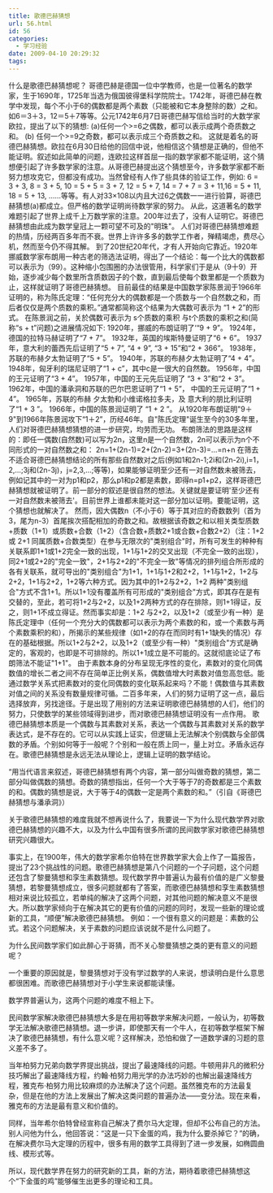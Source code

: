 ```yaml
---
title: 歌德巴赫猜想
url: 56.html
id: 56
categories:
  - 学习经验
date: 2009-04-10 20:29:32
tags:
---
```


什么是歌德巴赫猜想呢？ 哥德巴赫是德国一位中学教师，也是一位著名的数学家，生于1690年，1725年当选为俄国彼得堡科学院院士。1742年，哥德巴赫在教学中发现，每个不小于6的偶数都是两个素数（只能被和它本身整除的数）之和。如6＝3＋3，12＝5＋7等等。公元1742年6月7日哥德巴赫写信给当时的大数学家欧拉，提出了以下的猜想: (a)任何一个>=6之偶数，都可以表示成两个奇质数之和。 (b) 任何一个>=9之奇数，都可以表示成三个奇质数之和。 这就是着名的哥德巴赫猜想。欧拉在6月30日给他的回信中说，他相信这个猜想是正确的，但他不能证明。叙述如此简单的问题，连欧拉这样首屈一指的数学家都不能证明，这个猜想便引起了许多数学家的注意。从哥德巴赫提出这个猜想至今，许多数学家都不断努力想攻克它，但都没有成功。当然曾经有人作了些具体的验证工作，例如: 6 = 3 + 3, 8 = 3 + 5, 10 = 5 + 5 = 3 + 7, 12 = 5 + 7, 14 = 7 + 7 = 3 + 11,16 = 5 + 11, 18 = 5 + 13, ……等等。有人对33×108以内且大过6之偶数一一进行验算，哥德巴赫猜想(a)都成立。但严格的数学证明尚待数学家的努力。 从此，这道著名的数学难题引起了世界上成千上万数学家的注意。200年过去了，没有人证明它。哥德巴赫猜想由此成为数学皇冠上一颗可望不可及的"明珠"。 人们对哥德巴赫猜想难题的热情，历经两百多年而不衰。世界上许许多多的数学工作者，殚精竭虑，费尽心机，然而至今仍不得其解。 到了20世纪20年代，才有人开始向它靠近。1920年挪威数学家布朗用一种古老的筛选法证明，得出了一个结论：每一个比大的偶数都可以表示为（99）。这种缩小包围圈的办法很管用，科学家们于是从（9十9）开始，逐步减少每个数里所含质数因子的个数，直到最后使每个数里都是一个质数为止，这样就证明了哥德巴赫猜想。 目前最佳的结果是中国数学家陈景润于1966年证明的，称为陈氏定理：“任何充分大的偶数都是一个质数与一个自然数之和，而后者仅仅是两个质数的乘积。”通常都简称这个结果为大偶数可表示为 “1 + 2”的形式。 在陈景润之前，关於偶数可表示为 s个质数的乘积 与t个质数的乘积之和(简称“s + t”问题)之进展情况如下: 1920年，挪威的布朗证明了‘“9 + 9”。 1924年，德国的拉特马赫证明了“7 + 7”。 1932年，英国的埃斯特曼证明了“6 + 6”。 1937年，意大利的蕾西先后证明了“5 + 7”, “4 + 9”, “3 + 15”和“2 + 366”。 1938年，苏联的布赫夕太勃证明了“5 + 5”。 1940年，苏联的布赫夕太勃证明了“4 + 4”。 1948年，匈牙利的瑞尼证明了“1 + c”，其中c是一很大的自然数。 1956年，中国的王元证明了“3 + 4”。 1957年，中国的王元先后证明了 “3 + 3”和“2 + 3”。 1962年，中国的潘承洞和苏联的巴尔巴恩证明了“1 + 5”， 中国的王元证明了“1 + 4”。 1965年，苏联的布赫 夕太勃和小维诺格拉多夫，及 意大利的朋比利证明了“1 + 3 ”。 1966年，中国的陈景润证明了 “1 + 2 ”。 从1920年布朗证明"9＋9"到1966年陈景润攻下“1＋2”，历经46年。自"陈氏定理"诞生至今的30多年里，人们对哥德巴赫猜想猜想的进一步研究，均劳而无功。 布朗筛法的思路是这样的：即任一偶数(自然数)可以写为2n，这里n是一个自然数，2n可以表示为n个不同形式的一对自然数之和： 2n=1+(2n-1)=2+(2n-2)=3+(2n-3)=…=n+n 在筛去不适合哥德巴赫猜想结论的所有那些自然数对之后(例如1和2n-1;2i和(2n-2i),i=1，2,…;3j和(2n-3j)，j=2,3,…;等等)，如果能够证明至少还有一对自然数未被筛去，例如记其中的一对为p1和p2，那么p1和p2都是素数，即得n=p1+p2，这样哥德巴赫猜想就被证明了。前一部分的叙述是很自然的想法。关键就是要证明'至少还有一对自然数未被筛去'。目前世界上谁都未能对这一部分加以证明。要能证明，这个猜想也就解决了。 然而，因大偶数n（不小于6）等于其对应的奇数数列（首为3，尾为n-3）首尾挨次搭配相加的奇数之和。故根据该奇数之和以相关类型质数+质数（1+1）或质数+合数（1+2）（含合数+质数2+1或合数+合数2+2）（注：1+2 或 2+1 同属质数+合数类型）在参与无限次的"类别组合"时，所有可发生的种种有关联系即1+1或1+2完全一致的出现，1+1与1+2的交叉出现（不完全一致的出现），同2+1或2+2的"完全一致"，2+1与2+2的"不完全一致"等情况的排列组合所形成的各有关联系，就可导出的"类别组合"为1+1，1+1与1+2和2+2，1+1与1+2，1+2与2+2，1+1与2+2，1+2等六种方式。因为其中的1+2与2+2，1+2 两种"类别组合"方式不含1+1。所以1+1没有覆盖所有可形成的"类别组合"方式，即其存在是有交替的，至此，若可将1+2与2+2，以及1+2两种方式的存在排除，则1+1得证，反之，则1+1不成立得证。然而事实却是：1+2 与2+2，以及1+2（或至少有一种）是陈氏定理中（任何一个充分大的偶数都可以表示为两个素数的和，或一个素数与两个素数乘积的和），所揭示的某些规律（如1+2的存在而同时有1+1缺失的情况）存在的基础根据。所以1+2与2+2，以及1+2（或至少有一种）"类别组合"方式是确定的，客观的，也即是不可排除的。所以1+1成立是不可能的。这就彻底论证了布朗筛法不能证"1+1"。 由于素数本身的分布呈现无序性的变化，素数对的变化同偶数值的增长二者之间不存在简单正比例关系，偶数值增大时素数对值忽高忽低。能通过数学关系式把素数对的变化同偶数的变化联系起来吗？不能！偶数值与其素数对值之间的关系没有数量规律可循。二百多年来，人们的努力证明了这一点，最后选择放弃，另找途径。于是出现了用别的方法来证明歌德巴赫猜想的人们，他们的努力，只使数学的某些领域得到进步，而对歌德巴赫猜想证明没有一点作用。 歌德巴赫猜想本质是一个偶数与其素数对关系，表达一个偶数与其素数对关系的数学表达式，是不存在的。它可以从实践上证实，但逻辑上无法解决个别偶数与全部偶数的矛盾。个别如何等于一般呢？个别和一般在质上同一，量上对立。矛盾永远存在。歌德巴赫猜想是永远无法从理论上，逻辑上证明的数学结论。  
  
“用当代语言来叙述，哥德巴赫猜想有两个内容，第一部分叫做奇数的猜想，第二部分叫做偶数的猜想。奇数的猜想指出，任何一个大于等于7的奇数都是三个素数的和。偶数的猜想是说，大于等于4的偶数一定是两个素数的和。”（引自《哥德巴赫猜想与潘承洞》）  
  
关于歌德巴赫猜想的难度我就不想再说什么了，我要说一下为什么现代数学界对歌德巴赫猜想的兴趣不大，以及为什么中国有很多所谓的民间数学家对歌德巴赫猜想研究兴趣很大。  
  
事实上，在1900年，伟大的数学家希尔伯特在世界数学家大会上作了一篇报告，提出了23个挑战性的问题。歌德巴赫猜想是第八个问题的一个子问题，这个问题还包含了黎曼猜想和孪生素数猜想。现代数学界中普遍认为最有价值的是广义黎曼猜想，若黎曼猜想成立，很多问题就都有了答案，而歌德巴赫猜想和孪生素数猜想相对来说比较孤立，若单纯的解决了这两个问题，对其他问题的解决意义不是很大。所以数学家倾向于在解决其它的更有价值的问题的同时，发现一些新的理论或新的工具，“顺便”解决歌德巴赫猜想。 例如：一个很有意义的问题是：素数的公式。若这个问题解决，关于素数的问题应该说就不是什么问题了。  
  
为什么民间数学家们如此醉心于哥猜，而不关心黎曼猜想之类的更有意义的问题呢？  
  
一个重要的原因就是，黎曼猜想对于没有学过数学的人来说，想读明白是什么意思都很困难。而歌德巴赫猜想对于小学生来说都能读懂。  
  
数学界普遍认为，这两个问题的难度不相上下。  
  
民间数学家解决歌德巴赫猜想大多是在用初等数学来解决问题，一般认为，初等数学无法解决歌德巴赫猜想。退一步讲，即使那天有一个牛人，在初等数学框架下解决了歌德巴赫猜想，有什么意义呢？这样解决，恐怕和做了一道数学课的习题的意义差不多了。  
  
当年柏努力兄弟向数学界提出挑战，提出了最速降线的问题。牛顿用非凡的微积分技巧解出了最速降线方程，约翰·柏努力用光学的办法巧妙的也解出最速降线方程，雅克布·柏努力用比较麻烦的办法解决了这个问题。虽然雅克布的方法最复杂，但是在他的方法上发展出了解决这类问题的普遍办法——变分法。现在来看，雅克布的方法是最有意义和价值的。  
  
同样，当年希尔伯特曾经宣称自己解决了费尔马大定理，但却不公布自己的方法。别人问他为什么，他回答说：“这是一只下金蛋的鸡，我为什么要杀掉它？”的确，在解决费尔马大定理的历程中，很多有用的数学工具得到了进一步发展，如椭圆曲线、模形式等。  
  
所以，现代数学界在努力的研究新的工具，新的方法，期待着歌德巴赫猜想这个“下金蛋的鸡”能够催生出更多的理论和工具。